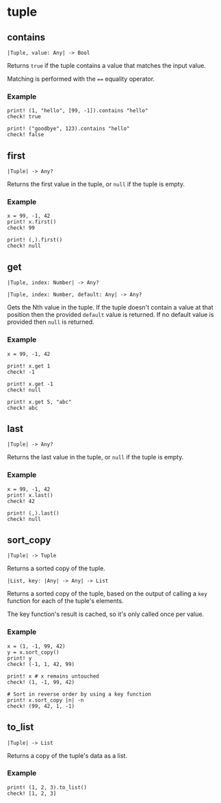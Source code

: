 # tuple

## contains

```kototype
|Tuple, value: Any| -> Bool
```

Returns `true` if the tuple contains a value that matches the input value.

Matching is performed with the `==` equality operator.

### Example

```koto
print! (1, "hello", [99, -1]).contains "hello"
check! true

print! ("goodbye", 123).contains "hello"
check! false
```

## first

```kototype
|Tuple| -> Any?
```

Returns the first value in the tuple, or `null` if the tuple is empty.

### Example

```koto
x = 99, -1, 42
print! x.first()
check! 99

print! (,).first()
check! null
```

## get

```kototype
|Tuple, index: Number| -> Any?
```
```kototype
|Tuple, index: Number, default: Any| -> Any?
```

Gets the Nth value in the tuple.
If the tuple doesn't contain a value at that position then the provided `default`
value is returned. If no default value is provided then `null` is returned.

### Example

```koto
x = 99, -1, 42

print! x.get 1
check! -1

print! x.get -1
check! null

print! x.get 5, "abc"
check! abc
```

## last

```kototype
|Tuple| -> Any?
```

Returns the last value in the tuple, or `null` if the tuple is empty.

### Example

```koto
x = 99, -1, 42
print! x.last()
check! 42

print! (,).last()
check! null
```

## sort_copy

```kototype
|Tuple| -> Tuple
```

Returns a sorted copy of the tuple.

```kototype
|List, key: |Any| -> Any| -> List
```

Returns a sorted copy of the tuple, based on the output of calling a `key` 
function for each of the tuple's elements. 

The key function's result is cached, so it's only called once per value.

### Example

```koto
x = (1, -1, 99, 42)
y = x.sort_copy()
print! y
check! (-1, 1, 42, 99)

print! x # x remains untouched
check! (1, -1, 99, 42)

# Sort in reverse order by using a key function
print! x.sort_copy |n| -n
check! (99, 42, 1, -1)
```

## to_list

```kototype
|Tuple| -> List
```

Returns a copy of the tuple's data as a list.

### Example

```koto
print! (1, 2, 3).to_list()
check! [1, 2, 3]
```
